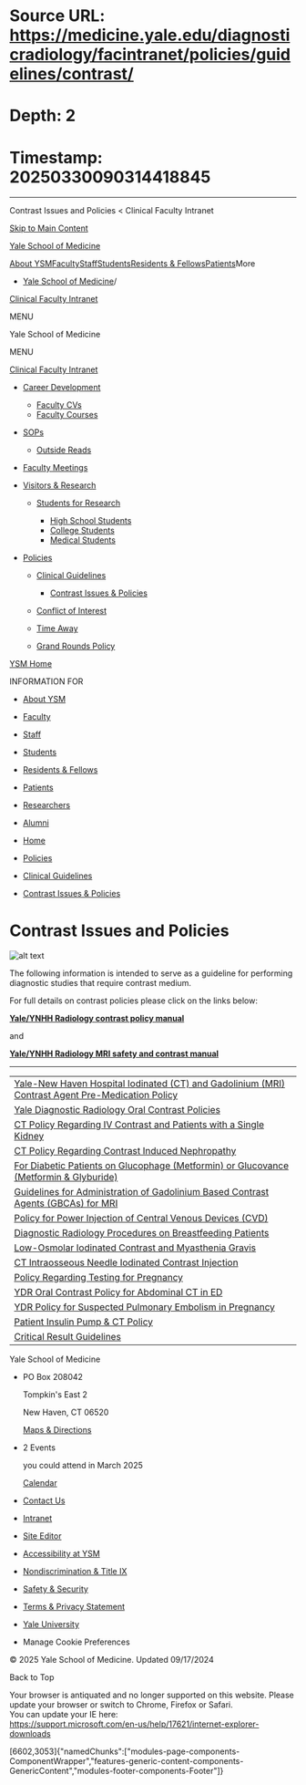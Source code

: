 # Source URL: https://medicine.yale.edu/diagnosticradiology/facintranet/policies/guidelines/contrast/
# Depth: 2
# Timestamp: 20250330090314418845

---

Contrast Issues and Policies < Clinical Faculty Intranet 










[Skip to Main Content](#page-container)

[Yale School of Medicine](/)

[About YSM](/ysm/about/)[Faculty](/ysm/faculty/)[Staff](/ysm/myysm/)[Students](/ysm/edu/)[Residents & Fellows](/ysm/edu/residency-fellowships/)[Patients](https://yalemedicine.org)More

* [Yale School of Medicine](/)/

[Clinical Faculty Intranet](/diagnosticradiology/facintranet) 

MENU

Yale School of Medicine

MENU

[Clinical Faculty Intranet](/diagnosticradiology/facintranet)

* [Career Development](/diagnosticradiology/facintranet/development/)

  + [Faculty CVs](/diagnosticradiology/facintranet/development/cv/)
  + [Faculty Courses](/diagnosticradiology/facintranet/development/courses/)
* [SOPs](/diagnosticradiology/facintranet/sops/)

  + [Outside Reads](/diagnosticradiology/facintranet/sops/outsidereads/)

* [Faculty Meetings](/diagnosticradiology/facintranet/meetings/)
* [Visitors & Research](/diagnosticradiology/facintranet/volunteers/)

  + [Students for Research](/diagnosticradiology/facintranet/volunteers/studentsforresearch/)

    - [High School Students](/diagnosticradiology/facintranet/volunteers/studentsforresearch/highschoolstudents/)
    - [College Students](/diagnosticradiology/facintranet/volunteers/studentsforresearch/collegestundentsresearch/)
    - [Medical Students](/diagnosticradiology/facintranet/volunteers/studentsforresearch/medstudentsforresearch/)

* [Policies](/diagnosticradiology/facintranet/policies/)

  + [Clinical Guidelines](/diagnosticradiology/facintranet/policies/guidelines/)

    - [Contrast Issues & Policies](/diagnosticradiology/facintranet/policies/guidelines/contrast/)
  + [Conflict of Interest](/diagnosticradiology/facintranet/policies/coi/)
  + [Time Away](/diagnosticradiology/facintranet/policies/timeaway/)
  + [Grand Rounds Policy](/diagnosticradiology/facintranet/policies/grandroundsexpenses/)

[YSM Home](/ysm)

INFORMATION FOR

* [About YSM](/ysm/about/)
* [Faculty](/ysm/faculty/)
* [Staff](/ysm/myysm/)
* [Students](/ysm/edu/)
* [Residents & Fellows](/ysm/edu/residency-fellowships/)
* [Patients](https://yalemedicine.org)
* [Researchers](/ysm/research/)
* [Alumni](/ysm/alumni/)

* [Home](/diagnosticradiology/facintranet/)
* [Policies](/diagnosticradiology/facintranet/policies/)
* [Clinical Guidelines](/diagnosticradiology/facintranet/policies/guidelines/)

* [Contrast Issues & Policies](/diagnosticradiology/facintranet/policies/guidelines/contrast/)

# Contrast Issues and Policies

![alt text](https://res.cloudinary.com/ysm/image/upload/yms/prod/7989d33e-d16d-4ea8-aeef-6130e6f7071d)

The following information is intended to serve as a guideline for performing diagnostic studies that require contrast medium.
  
For full details on contrast policies please click on the links below:

[**Yale/YNHH Radiology contrast policy manual**](https://files-profile.medicine.yale.edu/documents/6e6c8a17-d066-48e2-b62f-1ccfd56feca5 "YNHH Use of IV and Oral Contrast Media in Radiology SOP 1 2023.pdf")

and

[**Yale/YNHH Radiology MRI safety and contrast manual**](https://files-profile.medicine.yale.edu/documents/09c71c44-be7e-494d-813b-441704ea912d "MRI Safety Manual")

---

  

|  |
| --- |
| [Yale-New Haven Hospital Iodinated (CT) and Gadolinium (MRI) Contrast Agent Pre-Medication Policy](/diagnosticradiology/facintranet/policies/guidelines/premed/ "Pre-Medication Policy 7_2015") |
| [Yale Diagnostic Radiology Oral Contrast Policies](/diagnosticradiology/facintranet/policies/guidelines/oral/ "Oral Contrast Policies") |
| [CT Policy Regarding IV Contrast and Patients with a Single Kidney](/diagnosticradiology/facintranet/policies/guidelines/kidney/ "Single Kidney") |
| [CT Policy Regarding Contrast Induced Nephropathy](/diagnosticradiology/facintranet/policies/guidelines/nephropathy%20/ "CT Policy Regarding Contrast Induced Nephropathy") |
| [For Diabetic Patients on Glucophage (Metformin) or Glucovance (Metformin & Glyburide)](/diagnosticradiology/facintranet/policies/guidelines/glucophage/ "For Diabetic Patients on Glucophage or Glucovance") |
| [Guidelines for Administration of Gadolinium Based Contrast Agents (GBCAs) for MRI](/diagnosticradiology/patientcare/policies/gadolinium/ "Gadolinium Contrast Administration Policy") |
| [Policy for Power Injection of Central Venous Devices (CVD)](/diagnosticradiology/patientcare/policies/powerinjection/ "Policy For Power Injection 2") |
| [Diagnostic Radiology Procedures on Breastfeeding Patients](/diagnosticradiology/facintranet/policies/guidelines/breastfeeding/ "Diagnostic Radiology Procedures on Breastfeeding Patients") |
| [Low-Osmolar Iodinated Contrast and Myasthenia Gravis](/diagnosticradiology/patientcare/policies/myastheniagravis/ "Myasthenia Gravis Policy") |
| [CT Intraosseous Needle Iodinated Contrast Injection](/diagnosticradiology/patientcare/policies/intraosseousneedlecontrastinjection/ "CE Intraosseous Iodinated Contrast Injection Policy") |
| [Policy Regarding Testing for Pregnancy](/diagnosticradiology/patientcare/policies/pregnantpatientpolicy/ "Pregnant Patient Policy") |
| [YDR Oral Contrast Policy for Abdominal CT in ED](/diagnosticradiology/patientcare/policies/oralcontrastct-ed/ "YDR Oral Contrast Policy for Abdominal CT in ED Patients") |
| [YDR Policy for Suspected Pulmonary Embolism in Pregnancy](/diagnosticradiology/patientcare/policies/suspectpeinpregnancypolicy/ "Policy for Suspected pulmonary embolism in pregnancy") |
| [Patient Insulin Pump & CT Policy](/diagnosticradiology/patientcare/policies/insulinpumpctpolicy/ "Patient Insulin Pump & CT Policy") |
| [Critical Result Guidelines](/diagnosticradiology/patientcare/policies/critguidelines/ "Critical Result Communication") |

Yale School of Medicine

* PO Box 208042

  Tompkin's East 2

  New Haven, CT 06520

  [Maps & Directions](https://medicine.yale.edu/maps/)
* 2 Events

  you could attend in March 2025

  [Calendar](https://medicine.yale.edu/calendar/)
* [Contact Us](/bioimaging/contact/)

* [Intranet](/intranet)
* [Site Editor](mailto:ysm.editor@yale.edu)
* [Accessibility at YSM](/accessibility/)
* [Nondiscrimination & Title IX](/myysm/personal-resources/diversity-equity-inclusion/)
* [Safety & Security](/myysm/personal-resources/safety-security-resources/)
* [Terms & Privacy Statement](/ysm/privacy)
* [Yale University](https://yale.edu)
* Manage Cookie Preferences

© 2025 Yale School of Medicine. Updated 09/17/2024

Back to Top

Your browser is antiquated and no longer supported on this website. Please update your browser or switch to Chrome, Firefox or Safari.   
You can update your IE here:   
<https://support.microsoft.com/en-us/help/17621/internet-explorer-downloads>


[6602,3053]{"namedChunks":["modules-page-components-ComponentWrapper","features-generic-content-components-GenericContent","modules-footer-components-Footer"]}